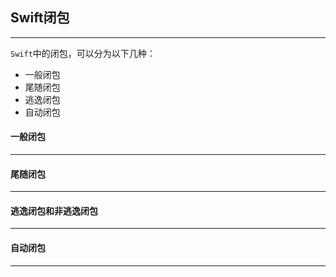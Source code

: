 ## Swift闭包

-------

`Swift`中的闭包，可以分为以下几种：

- 一般闭包
- 尾随闭包
- 逃逸闭包
- 自动闭包



#### 一般闭包

------



#### 尾随闭包

-------





#### 逃逸闭包和非逃逸闭包

--------





#### 自动闭包

-------

